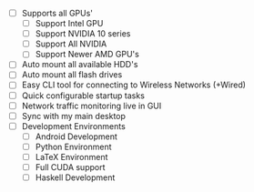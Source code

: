- [ ] Supports all GPUs'
    - [ ] Support Intel GPU
    - [ ] Support NVIDIA 10 series
    - [ ] Support All NVIDIA
    - [ ] Support Newer AMD GPU's
- [ ] Auto mount all available HDD's
- [ ] Auto mount all flash drives
- [ ] Easy CLI tool for connecting to Wireless Networks (+Wired)
- [ ] Quick configurable startup tasks
- [ ] Network traffic monitoring live in GUI
- [ ] Sync with my main desktop
- [ ] Development Environments
    - [ ] Android Development
    - [ ] Python Environment
    - [ ] LaTeX Environment
    - [ ] Full CUDA support
    - [ ] Haskell Development
